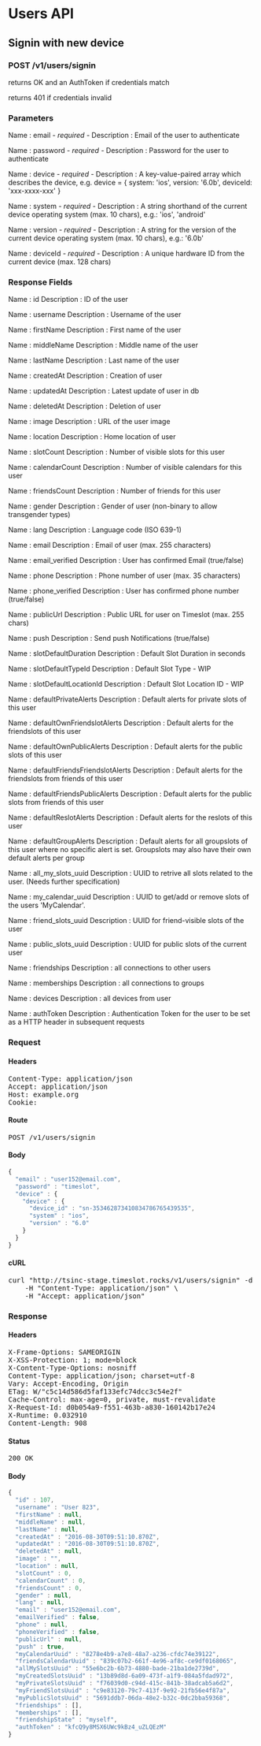 # Users API

## Signin with new device

### POST /v1/users/signin

returns OK and an AuthToken if credentials match

returns 401 if credentials invalid

### Parameters

Name : email *- required -*
Description : Email of the user to authenticate

Name : password *- required -*
Description : Password for the user to authenticate

Name : device *- required -*
Description : A key-value-paired array which describes the device, e.g. device = { system: &#39;ios&#39;, version: &#39;6.0b&#39;, deviceId: &#39;xxx-xxxx-xxx&#39; }

Name : system *- required -*
Description : A string shorthand of the current device operating system (max. 10 chars), e.g.: &#39;ios&#39;, &#39;android&#39; 

Name : version *- required -*
Description : A string for the version of the current device operating system (max. 10 chars), e.g.: &#39;6.0b&#39; 

Name : deviceId *- required -*
Description : A unique hardware ID from the current device (max. 128 chars)


### Response Fields

Name : id
Description : ID of the user

Name : username
Description : Username of the user

Name : firstName
Description : First name of the user

Name : middleName
Description : Middle name of the user

Name : lastName
Description : Last name of the user

Name : createdAt
Description : Creation of user

Name : updatedAt
Description : Latest update of user in db

Name : deletedAt
Description : Deletion of user

Name : image
Description : URL of the user image

Name : location
Description : Home location of user

Name : slotCount
Description : Number of visible slots for this user

Name : calendarCount
Description : Number of visible calendars for this user

Name : friendsCount
Description : Number of friends for this user

Name : gender
Description : Gender of user (non-binary to allow transgender types)

Name : lang
Description : Language code (ISO 639-1)

Name : email
Description : Email of user (max. 255 characters)

Name : email_verified
Description : User has confirmed Email (true/false)

Name : phone
Description : Phone number of user (max. 35 characters)

Name : phone_verified
Description : User has confirmed phone number (true/false)

Name : publicUrl
Description : Public URL for user on Timeslot (max. 255 chars)

Name : push
Description : Send push Notifications (true/false)

Name : slotDefaultDuration
Description : Default Slot Duration in seconds

Name : slotDefaultTypeId
Description : Default Slot Type - WIP

Name : slotDefaultLocationId
Description : Default Slot Location ID - WIP

Name : defaultPrivateAlerts
Description : Default alerts for private slots of this user

Name : defaultOwnFriendslotAlerts
Description : Default alerts for the friendslots of this user

Name : defaultOwnPublicAlerts
Description : Default alerts for the public slots of this user

Name : defaultFriendsFriendslotAlerts
Description : Default alerts for the friendslots from friends of this user

Name : defaultFriendsPublicAlerts
Description : Default alerts for the public slots from friends of this user

Name : defaultReslotAlerts
Description : Default alerts for the reslots of this user

Name : defaultGroupAlerts
Description : Default alerts for all groupslots of this user where no specific alert is set. Groupslots may also have their own default alerts per group

Name : all_my_slots_uuid
Description : UUID to retrive all slots related to the user. (Needs further specification)

Name : my_calendar_uuid
Description : UUID to get/add or remove slots of the  users &#39;MyCalendar&#39;.

Name : friend_slots_uuid
Description : UUID for friend-visible slots of the user

Name : public_slots_uuid
Description : UUID for public slots of the current user

Name : friendships
Description : all connections to other users

Name : memberships
Description : all connections to groups

Name : devices
Description : all devices from user

Name : authToken
Description : Authentication Token for the user to be set as a HTTP header in subsequent requests

### Request

#### Headers

<pre>Content-Type: application/json
Accept: application/json
Host: example.org
Cookie: </pre>

#### Route

<pre>POST /v1/users/signin</pre>

#### Body
```javascript
{
  "email" : "user152@email.com",
  "password" : "timeslot",
  "device" : {
    "device" : {
      "device_id" : "sn-353462873410834786765439535",
      "system" : "ios",
      "version" : "6.0"
    }
  }
}
```


#### cURL

<pre class="request">curl &quot;http://tsinc-stage.timeslot.rocks/v1/users/signin&quot; -d &#39;{&quot;email&quot;:&quot;user152@email.com&quot;,&quot;password&quot;:&quot;timeslot&quot;,&quot;device&quot;:{&quot;device&quot;:{&quot;device_id&quot;:&quot;sn-353462873410834786765439535&quot;,&quot;system&quot;:&quot;ios&quot;,&quot;version&quot;:&quot;6.0&quot;}}}&#39; -X POST \
	-H &quot;Content-Type: application/json&quot; \
	-H &quot;Accept: application/json&quot;</pre>

### Response

#### Headers

<pre>X-Frame-Options: SAMEORIGIN
X-XSS-Protection: 1; mode=block
X-Content-Type-Options: nosniff
Content-Type: application/json; charset=utf-8
Vary: Accept-Encoding, Origin
ETag: W/&quot;c5c14d586d5faf133efc74dcc3c54e2f&quot;
Cache-Control: max-age=0, private, must-revalidate
X-Request-Id: d0b054a9-f551-463b-a830-160142b17e24
X-Runtime: 0.032910
Content-Length: 908</pre>

#### Status

<pre>200 OK</pre>

#### Body

```javascript
{
  "id" : 107,
  "username" : "User 823",
  "firstName" : null,
  "middleName" : null,
  "lastName" : null,
  "createdAt" : "2016-08-30T09:51:10.870Z",
  "updatedAt" : "2016-08-30T09:51:10.870Z",
  "deletedAt" : null,
  "image" : "",
  "location" : null,
  "slotCount" : 0,
  "calendarCount" : 0,
  "friendsCount" : 0,
  "gender" : null,
  "lang" : null,
  "email" : "user152@email.com",
  "emailVerified" : false,
  "phone" : null,
  "phoneVerified" : false,
  "publicUrl" : null,
  "push" : true,
  "myCalendarUuid" : "8278e4b9-a7e8-48a7-a236-cfdc74e39122",
  "friendsCalendarUuid" : "839c07b2-661f-4e96-af8c-ce9df0168065",
  "allMySlotsUuid" : "55e6bc2b-6b73-4880-bade-21ba1de2739d",
  "myCreatedSlotsUuid" : "13b89d8d-6a09-473f-a1f9-084a5fdad972",
  "myPrivateSlotsUuid" : "f76039d0-c94d-415c-841b-38adcab5a6d2",
  "myFriendSlotsUuid" : "c9e83120-79c7-413f-9e92-21fb56e4f87a",
  "myPublicSlotsUuid" : "5691ddb7-06da-48e2-b32c-0dc2bba59368",
  "friendships" : [],
  "memberships" : [],
  "friendshipState" : "myself",
  "authToken" : "kfcQ9y8MSX6UWc9kBz4_uZLQEzM"
}
```
